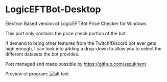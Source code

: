 # LogicEFTBot-Desktop
Electron Based version of LogicEFTBot Price Checker for Windows

This port only contains the price check portion of the bot. 

If demand to bring other features from the Twitch/Discord bot ever gets high enough, I can look into adding a drop-down to allow you to select the different datasets the bot provides.

Port managed and made possible by https://github.com/sszukhent

Preview of program:
![alt text](https://puu.sh/HVs9i.png)
